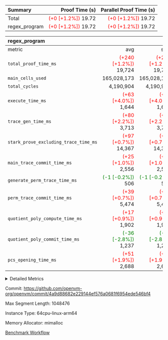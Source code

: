 | Summary | Proof Time (s) | Parallel Proof Time (s) |
|:---|---:|---:|
| Total | <span style='color: red'>(+0 [+1.2%])</span> 19.72 | <span style='color: red'>(+0 [+1.2%])</span> 19.72 |
| regex_program | <span style='color: red'>(+0 [+1.2%])</span> 19.72 | <span style='color: red'>(+0 [+1.2%])</span> 19.72 |


| regex_program |||||
|:---|---:|---:|---:|---:|
|metric|avg|sum|max|min|
| `total_proof_time_ms ` | <span style='color: red'>(+240 [+1.2%])</span> 19,724 | <span style='color: red'>(+240 [+1.2%])</span> 19,724 | <span style='color: red'>(+240 [+1.2%])</span> 19,724 | <span style='color: red'>(+240 [+1.2%])</span> 19,724 |
| `main_cells_used     ` |  165,028,173 |  165,028,173 |  165,028,173 |  165,028,173 |
| `total_cycles        ` |  4,190,904 |  4,190,904 |  4,190,904 |  4,190,904 |
| `execute_time_ms     ` | <span style='color: red'>(+63 [+4.0%])</span> 1,644 | <span style='color: red'>(+63 [+4.0%])</span> 1,644 | <span style='color: red'>(+63 [+4.0%])</span> 1,644 | <span style='color: red'>(+63 [+4.0%])</span> 1,644 |
| `trace_gen_time_ms   ` | <span style='color: red'>(+80 [+2.2%])</span> 3,713 | <span style='color: red'>(+80 [+2.2%])</span> 3,713 | <span style='color: red'>(+80 [+2.2%])</span> 3,713 | <span style='color: red'>(+80 [+2.2%])</span> 3,713 |
| `stark_prove_excluding_trace_time_ms` | <span style='color: red'>(+97 [+0.7%])</span> 14,367 | <span style='color: red'>(+97 [+0.7%])</span> 14,367 | <span style='color: red'>(+97 [+0.7%])</span> 14,367 | <span style='color: red'>(+97 [+0.7%])</span> 14,367 |
| `main_trace_commit_time_ms` | <span style='color: red'>(+25 [+1.0%])</span> 2,556 | <span style='color: red'>(+25 [+1.0%])</span> 2,556 | <span style='color: red'>(+25 [+1.0%])</span> 2,556 | <span style='color: red'>(+25 [+1.0%])</span> 2,556 |
| `generate_perm_trace_time_ms` | <span style='color: green'>(-1 [-0.2%])</span> 506 | <span style='color: green'>(-1 [-0.2%])</span> 506 | <span style='color: green'>(-1 [-0.2%])</span> 506 | <span style='color: green'>(-1 [-0.2%])</span> 506 |
| `perm_trace_commit_time_ms` | <span style='color: red'>(+39 [+0.7%])</span> 5,474 | <span style='color: red'>(+39 [+0.7%])</span> 5,474 | <span style='color: red'>(+39 [+0.7%])</span> 5,474 | <span style='color: red'>(+39 [+0.7%])</span> 5,474 |
| `quotient_poly_compute_time_ms` | <span style='color: red'>(+17 [+0.9%])</span> 1,902 | <span style='color: red'>(+17 [+0.9%])</span> 1,902 | <span style='color: red'>(+17 [+0.9%])</span> 1,902 | <span style='color: red'>(+17 [+0.9%])</span> 1,902 |
| `quotient_poly_commit_time_ms` | <span style='color: green'>(-36 [-2.8%])</span> 1,237 | <span style='color: green'>(-36 [-2.8%])</span> 1,237 | <span style='color: green'>(-36 [-2.8%])</span> 1,237 | <span style='color: green'>(-36 [-2.8%])</span> 1,237 |
| `pcs_opening_time_ms ` | <span style='color: red'>(+51 [+1.9%])</span> 2,688 | <span style='color: red'>(+51 [+1.9%])</span> 2,688 | <span style='color: red'>(+51 [+1.9%])</span> 2,688 | <span style='color: red'>(+51 [+1.9%])</span> 2,688 |



<details>
<summary>Detailed Metrics</summary>

| group | num_segments | keygen_time_ms | commit_exe_time_ms |
| --- | --- | --- | --- |
| regex_program | 1 | 729 | 46 | 

| group | air_name | quotient_deg | interactions | constraints |
| --- | --- | --- | --- | --- |
| regex_program | AccessAdapterAir<16> | 2 | 5 | 14 | 
| regex_program | AccessAdapterAir<2> | 2 | 5 | 14 | 
| regex_program | AccessAdapterAir<32> | 2 | 5 | 14 | 
| regex_program | AccessAdapterAir<4> | 2 | 5 | 14 | 
| regex_program | AccessAdapterAir<64> | 2 | 5 | 14 | 
| regex_program | AccessAdapterAir<8> | 2 | 5 | 14 | 
| regex_program | BitwiseOperationLookupAir<8> | 2 | 2 | 4 | 
| regex_program | KeccakVmAir | 2 | 321 | 4,571 | 
| regex_program | MemoryMerkleAir<8> | 2 | 4 | 40 | 
| regex_program | PersistentBoundaryAir<8> | 2 | 3 | 6 | 
| regex_program | PhantomAir | 2 | 3 | 5 | 
| regex_program | Poseidon2PeripheryAir<BabyBearParameters>, 1> | 2 | 1 | 286 | 
| regex_program | ProgramAir | 1 | 1 | 4 | 
| regex_program | RangeTupleCheckerAir<2> | 1 | 1 | 4 | 
| regex_program | VariableRangeCheckerAir | 1 | 1 | 4 | 
| regex_program | VmAirWrapper<Rv32BaseAluAdapterAir, BaseAluCoreAir<4, 8> | 2 | 19 | 43 | 
| regex_program | VmAirWrapper<Rv32BaseAluAdapterAir, LessThanCoreAir<4, 8> | 2 | 17 | 39 | 
| regex_program | VmAirWrapper<Rv32BaseAluAdapterAir, ShiftCoreAir<4, 8> | 2 | 23 | 90 | 
| regex_program | VmAirWrapper<Rv32BranchAdapterAir, BranchEqualCoreAir<4> | 2 | 11 | 25 | 
| regex_program | VmAirWrapper<Rv32BranchAdapterAir, BranchLessThanCoreAir<4, 8> | 2 | 13 | 41 | 
| regex_program | VmAirWrapper<Rv32CondRdWriteAdapterAir, Rv32JalLuiCoreAir> | 2 | 10 | 22 | 
| regex_program | VmAirWrapper<Rv32HintStoreAdapterAir, Rv32HintStoreCoreAir> | 2 | 15 | 17 | 
| regex_program | VmAirWrapper<Rv32JalrAdapterAir, Rv32JalrCoreAir> | 2 | 16 | 20 | 
| regex_program | VmAirWrapper<Rv32LoadStoreAdapterAir, LoadSignExtendCoreAir<4, 8> | 2 | 18 | 33 | 
| regex_program | VmAirWrapper<Rv32LoadStoreAdapterAir, LoadStoreCoreAir<4> | 2 | 17 | 38 | 
| regex_program | VmAirWrapper<Rv32MultAdapterAir, DivRemCoreAir<4, 8> | 2 | 25 | 88 | 
| regex_program | VmAirWrapper<Rv32MultAdapterAir, MulHCoreAir<4, 8> | 2 | 24 | 38 | 
| regex_program | VmAirWrapper<Rv32MultAdapterAir, MultiplicationCoreAir<4, 8> | 2 | 19 | 26 | 
| regex_program | VmAirWrapper<Rv32RdWriteAdapterAir, Rv32AuipcCoreAir> | 2 | 11 | 15 | 
| regex_program | VmConnectorAir | 2 | 3 | 9 | 

| group | air_name | segment | rows | prep_cols | perm_cols | main_cols | cells |
| --- | --- | --- | --- | --- | --- | --- | --- |
| regex_program | AccessAdapterAir<2> | 0 | 64 |  | 24 | 11 | 2,240 | 
| regex_program | AccessAdapterAir<4> | 0 | 32 |  | 24 | 13 | 1,184 | 
| regex_program | AccessAdapterAir<8> | 0 | 131,072 |  | 24 | 17 | 5,373,952 | 
| regex_program | BitwiseOperationLookupAir<8> | 0 | 65,536 | 3 | 8 | 2 | 655,360 | 
| regex_program | KeccakVmAir | 0 | 32 |  | 1,288 | 3,164 | 142,464 | 
| regex_program | MemoryMerkleAir<8> | 0 | 131,072 |  | 20 | 32 | 6,815,744 | 
| regex_program | PersistentBoundaryAir<8> | 0 | 131,072 |  | 12 | 20 | 4,194,304 | 
| regex_program | PhantomAir | 0 | 512 |  | 12 | 6 | 9,216 | 
| regex_program | Poseidon2PeripheryAir<BabyBearParameters>, 1> | 0 | 16,384 |  | 8 | 300 | 5,046,272 | 
| regex_program | ProgramAir | 0 | 131,072 |  | 8 | 10 | 2,359,296 | 
| regex_program | RangeTupleCheckerAir<2> | 0 | 524,288 | 2 | 8 | 1 | 4,718,592 | 
| regex_program | VariableRangeCheckerAir | 0 | 262,144 | 2 | 8 | 1 | 2,359,296 | 
| regex_program | VmAirWrapper<Rv32BaseAluAdapterAir, BaseAluCoreAir<4, 8> | 0 | 2,097,152 |  | 80 | 36 | 243,269,632 | 
| regex_program | VmAirWrapper<Rv32BaseAluAdapterAir, LessThanCoreAir<4, 8> | 0 | 65,536 |  | 40 | 37 | 5,046,272 | 
| regex_program | VmAirWrapper<Rv32BaseAluAdapterAir, ShiftCoreAir<4, 8> | 0 | 262,144 |  | 52 | 53 | 27,525,120 | 
| regex_program | VmAirWrapper<Rv32BranchAdapterAir, BranchEqualCoreAir<4> | 0 | 524,288 |  | 48 | 26 | 38,797,312 | 
| regex_program | VmAirWrapper<Rv32BranchAdapterAir, BranchLessThanCoreAir<4, 8> | 0 | 262,144 |  | 56 | 32 | 23,068,672 | 
| regex_program | VmAirWrapper<Rv32CondRdWriteAdapterAir, Rv32JalLuiCoreAir> | 0 | 131,072 |  | 44 | 18 | 8,126,464 | 
| regex_program | VmAirWrapper<Rv32HintStoreAdapterAir, Rv32HintStoreCoreAir> | 0 | 16,384 |  | 36 | 26 | 1,015,808 | 
| regex_program | VmAirWrapper<Rv32JalrAdapterAir, Rv32JalrCoreAir> | 0 | 131,072 |  | 36 | 28 | 8,388,608 | 
| regex_program | VmAirWrapper<Rv32LoadStoreAdapterAir, LoadSignExtendCoreAir<4, 8> | 0 | 1,024 |  | 76 | 35 | 113,664 | 
| regex_program | VmAirWrapper<Rv32LoadStoreAdapterAir, LoadStoreCoreAir<4> | 0 | 2,097,152 |  | 72 | 40 | 234,881,024 | 
| regex_program | VmAirWrapper<Rv32MultAdapterAir, DivRemCoreAir<4, 8> | 0 | 128 |  | 104 | 57 | 20,608 | 
| regex_program | VmAirWrapper<Rv32MultAdapterAir, MulHCoreAir<4, 8> | 0 | 256 |  | 100 | 39 | 35,584 | 
| regex_program | VmAirWrapper<Rv32MultAdapterAir, MultiplicationCoreAir<4, 8> | 0 | 65,536 |  | 80 | 31 | 7,274,496 | 
| regex_program | VmAirWrapper<Rv32RdWriteAdapterAir, Rv32AuipcCoreAir> | 0 | 65,536 |  | 28 | 21 | 3,211,264 | 
| regex_program | VmConnectorAir | 0 | 2 | 1 | 12 | 4 | 32 | 

| group | segment | trace_gen_time_ms | total_proof_time_ms | total_cycles | total_cells | stark_prove_excluding_trace_time_ms | quotient_poly_compute_time_ms | quotient_poly_commit_time_ms | perm_trace_commit_time_ms | pcs_opening_time_ms | main_trace_commit_time_ms | main_cells_used | generate_perm_trace_time_ms | execute_time_ms |
| --- | --- | --- | --- | --- | --- | --- | --- | --- | --- | --- | --- | --- | --- | --- |
| regex_program | 0 | 3,713 | 19,724 | 4,190,904 | 632,452,480 | 14,367 | 1,902 | 1,237 | 5,474 | 2,688 | 2,556 | 165,028,173 | 506 | 1,644 | 

</details>


Commit: https://github.com/openvm-org/openvm/commit/4a9d88682e229144ef576a0681f6954ede546bf4

Max Segment Length: 1048476

Instance Type: 64cpu-linux-arm64

Memory Allocator: mimalloc

[Benchmark Workflow](https://github.com/openvm-org/openvm/actions/runs/12657778215)
